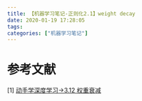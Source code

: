 ```yaml
---
title: 【机器学习笔记-正则化2.1】weight decay
date: 2020-01-19 17:28:05
tags:
categories: ["机器学习笔记"]
---
```


# 参考文献
[1] [动手学深度学习->3.12 权重衰减](https://zh.gluon.ai/chapter_deep-learning-basics/weight-decay.html)

